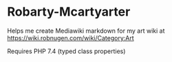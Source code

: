 # Robarty-Mcartyarter

Helps me create Mediawiki markdown for my art wiki at https://wiki.robnugen.com/wiki/Category:Art

Requires PHP 7.4 (typed class properties)